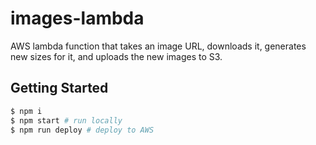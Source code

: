 # images-lambda

AWS lambda function that takes an image URL, downloads it, generates new sizes for it, and uploads the new images to S3.

## Getting Started

```bash
$ npm i
$ npm start # run locally
$ npm run deploy # deploy to AWS
```

